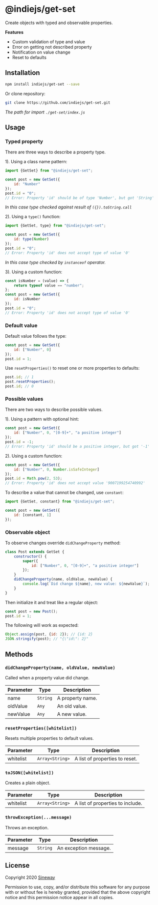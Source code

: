 # @indiejs/get-set

Create objects with typed and observable properties.

**Features**
- Custom validation of type and value
- Error on getting not described property
- Notification on value change
- Reset to defaults

## Installation

```sh
npm install indiejs/get-set --save
```

Or clone repository:

```sh
git clone https://github.com/indiejs/get-set.git
```

*The path for import `./get-set/index.js`*

## Usage

### Typed property

There are three ways to describe a property type.

1). Using a class name pattern:

```js
import {GetSet} from "@indiejs/get-set";

const post = new GetSet({
    id: "Number"
});
post.id = "0";
// Error: Property 'id' should be of type 'Number', but got 'String'
```

*In this case type checked against result of `({}).toString.call`*

2). Using a `type()` function:

```js
import {GetSet, type} from "@indiejs/get-set";

const post = new GetSet({
    id: type(Number)
});
post.id = "0";
// Error: Property 'id' does not accept type of value '0'
```

*In this case type checked by `instanceof` operator.*

3). Using a custom function:

```js
const isNumber = (value) => {
    return typeof value == "number";
};
const post = new GetSet({
    id: isNumber
});
post.id = "0";
// Error: Property 'id' does not accept type of value '0'
```

### Default value

Default value follows the type:

```js
const post = new GetSet({
    id: ["Number", 0]
});
post.id = 1;
```

Use `resetProperties()` to reset one or more properties to defaults:

```js
post.id; // 1
post.resetProperties();
post.id; // 0
```

### Possible values

There are two ways to describe possible values.

1). Using a pattern with optional hint:

```js
const post = new GetSet({
    id: ["Number", 0, "[0-9]+", "a positive integer"]
});
post.id = -1;
// Error: Property 'id' should be a positive integer, but got '-1'
```

2). Using a custom function:

```js
const post = new GetSet({
    id: ["Number", 0, Number.isSafeInteger]
});
post.id = Math.pow(2, 53);
// Error: Property 'id' does not accept value '9007199254740992'
```

To describe a value that cannot be changed, use `constant`:

```js
import {GetSet, constant} from "@indiejs/get-set";

const post = new GetSet({
    id: [constant, 1]
});
```

### Observable object

To observe changes override `didChangeProperty` method:

```js
class Post extends GetSet {
    constructor() {
        super({
            id: ["Number", 0, "[0-9]+", "a positive integer"]
        });
    }
    didChangeProperty(name, oldValue, newValue) {
        console.log(`Did change ${name}, new value: ${newValue}`);
    }
}
```

Then initialize it and treat like a regular object:

```js
const post = new Post();
post.id = 1;
```

The following will work as expected:

```js
Object.assign(post, {id: 2}); // {id: 2}
JSON.stringify(post); // "{\"id\": 2}"
```

## Methods

### `didChangeProperty(name, oldValue, newValue)`

Called when a property value did change.

Parameter | Type             | Description
----------|------------------|-----------------
name      | `String`         | A property name.
oldValue  | `Any`            | An old value.
newValue  | `Any`            | A new value.

### `resetProperties([whitelist])`

Resets multiple properties to default values.

Parameter | Type             | Description
----------|------------------|-----------------
whitelist | `Array<String>`  | A list of properties to reset.

### `toJSON([whitelist])`

Creates a plain object.

Parameter | Type             | Description
----------|------------------|-----------------
whitelist | `Array<String>`  | A list of properties to include.

### `throwException(...message)`

Throws an exception.

Parameter | Type             | Description
----------|------------------|-----------------
message   | `String`         | An exception message.

## License

Copyright 2020 [Sineway](https://github.com/sineway)

Permission to use, copy, and/or distribute this software for any purpose
with or without fee is hereby granted, provided that the above copyright notice
and this permission notice appear in all copies.
